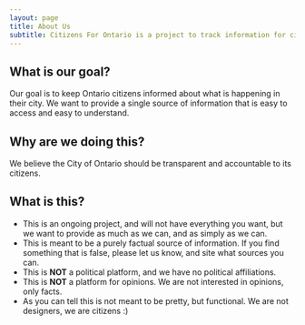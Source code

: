 ```yaml
---
layout: page
title: About Us
subtitle: Citizens For Ontario is a project to track information for citizens of Ontario, California.
---
```


## What is our goal?

Our goal is to keep Ontario citizens informed about what is happening in their city. We want to provide a single source of information that is easy to access and easy to understand.

## Why are we doing this?

We believe the City of Ontario should be transparent and accountable to its citizens.

## What is this?

- This is an ongoing project, and will not have everything you want, but we want to provide as much as we can, and as simply as we can.
- This is meant to be a purely factual source of information. If you find something that is false, please let us know, and site what sources you can.
- This is **NOT** a political platform, and we have no political affiliations.
- This is **NOT** a platform for opinions. We are not interested in opinions, only facts.
- As you can tell this is not meant to be pretty, but functional. We are not designers, we are citizens :)
